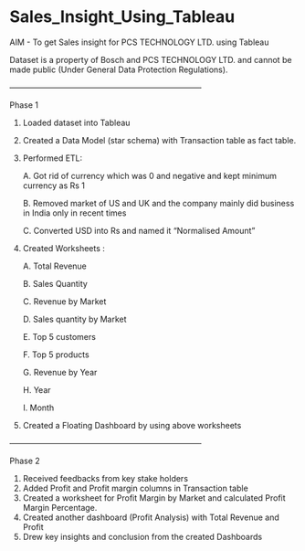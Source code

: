 # Sales_Insight_Using_Tableau
AIM - To get Sales insight for PCS TECHNOLOGY LTD. using Tableau 

Dataset is a property of Bosch and PCS TECHNOLOGY LTD. and cannot be made public (Under General Data Protection Regulations).

————————————————————————

   Phase 1
   
1. Loaded dataset into Tableau
2. Created a Data Model (star schema) with Transaction table as fact table.
3. Performed ETL:
      
      A. Got rid of currency which was 0 and negative and kept minimum currency as Rs 1
      
      B. Removed market of US and UK and the company mainly did business in India only in recent times
      
      C. Converted USD into Rs and named it “Normalised Amount”

4. Created Worksheets :

      A. Total Revenue
      
      B. Sales Quantity
      
      C. Revenue by Market
      
      D. Sales quantity by Market
      
      E. Top 5 customers
      
      F.  Top 5 products
      
      G. Revenue by Year
      
      H. Year
     
     I.  Month
5. Created a Floating Dashboard by using above worksheets

————————————————————————

   Phase 2
1. Received feedbacks from key stake holders
2.  Added Profit and Profit margin columns in Transaction table
3.  Created a worksheet for Profit Margin by Market and calculated Profit Margin Percentage.
4.  Created another dashboard (Profit Analysis) with Total Revenue and Profit  
5.  Drew key insights and conclusion from the created Dashboards
      

	


